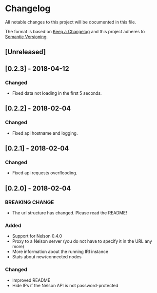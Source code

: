 # Changelog
All notable changes to this project will be documented in this file.

The format is based on [Keep a Changelog](http://keepachangelog.com/en/1.0.0/)
and this project adheres to [Semantic Versioning](http://semver.org/spec/v2.0.0.html).

## [Unreleased]

## [0.2.3] - 2018-04-12

### Changed
- Fixed data not loading in the first 5 seconds.

## [0.2.2] - 2018-02-04

### Changed
- Fixed api hostname and logging.

## [0.2.1] - 2018-02-04

### Changed
- Fixed api requests overflooding.

## [0.2.0] - 2018-02-04

### BREAKING CHANGE
- The url structure has changed. Please read the README!

### Added
- Support for Nelson 0.4.0
- Proxy to a Nelson server (you do not have to specify it in the URL any more)
- More information about the running IRI instance
- Stats about new/connected nodes

### Changed
- Improved README
- Hide IPs if the Nelson API is not password-protected